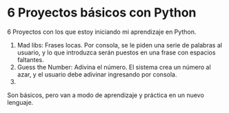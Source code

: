 # 6 Proyectos básicos con Python
6 Proyectos con los que estoy iniciando mi aprendizaje en Python. 
1. Mad libs: Frases locas. Por consola, se le piden una serie de palabras al usuario, y lo que introduzca serán puestos en una frase con espacios faltantes.
2. Guess the Number: Adivina el número. El sistema crea un número al azar, y el usuario debe adivinar ingresando por consola.
3. 

Son básicos, pero van a modo de aprendizaje y práctica en un nuevo lenguaje.
